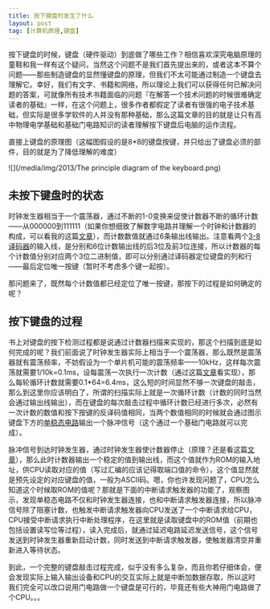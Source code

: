 ```yaml
---
title: 按下键盘时发生了什么
layout: post
tag: [计算机原理,键盘]
---
```


按下键盘的时候，键盘（硬件驱动）到底做了哪些工作？相信喜欢深究电脑原理的童鞋和我一样有这个疑问，当然这个问题不是我们首先提出来的，或者这本不算个问题——那些制造键盘的显然懂键盘的原理，但我们不太可能通过制造一个键盘去理解它。幸好，我们有文字、书籍和网络，所以理论上我们可以获得任何已解决问题的答案，可就像所有技术书籍面临的问题『在解答一个技术问题的时候很难确定读者的基础』一样，在这个问题上，很多作者都假定了读者有很强的电子技术基础，但实际是很多学软件的人并没有那种基础，那么这篇文章的目的就是让只有高中物理电学基础和基础门电路知识的读者理解按下键盘后电脑的运作流程。

直接上键盘的原理图（这幅图假设的是8*8的键盘按键，并只给出了键盘必须的部件，目的就是为了降低理解的难度）

![](/media/img/2013/The principle diagram of the keyboard.png)

## 未按下键盘时的状态

时钟发生器相当于一个震荡器，通过不断的1-0变换来促使计数器不断的循环计数——从000000到111111（如果你想细致了解数字电路并理解一个时钟和计数器的构成，可以看我的这篇[文章](http://aimager.com/2013/09/28/%E9%80%9A%E8%BF%87%E9%97%A8%E7%94%B5%E8%B7%AF%E5%AE%8C%E6%88%90%E4%B8%80%E4%B8%AA%E8%AE%A1%E6%95%B0%E5%99%A8.html)），而计数数值就通过6条输出线输出。注意看两个[3-8译码器](http://baike.baidu.com/link?url=9e3UwGlizdO-iBF-MityQzvPuVbGFJ9nQFteYRoJaKmT_6ZSpZiXotmcRfdZT07TIg87EuJWGC2dqv4cL6WiwK)的输入线，是分别和6位计数输出线的后3位及前3位连接，所以计数器的每个计数值分别对应两个3位二进制值，即可以分别通过译码器定位键盘的列和行——最后定位唯一按键（暂时不考虑多个键一起按）。

那问题来了，既然每个计数值都已经定位了唯一按键，那按下的过程是如何确定的呢？

## 按下键盘的过程

书上对键盘的按下检测过程都是说通过计数器扫描来实现的，那这个扫描到底是如何完成的呢？我们前面说了时钟发生器实际上相当于一个震荡器，那么既然是震荡器就有震荡频率，不妨假设为一个单片机可能的震荡频率——10kHz，这样每次震荡就需要1/10k=0.1ms，设每震荡一次执行一次计数（通过这篇[文章](http://aimager.com/2013/09/28/%E9%80%9A%E8%BF%87%E9%97%A8%E7%94%B5%E8%B7%AF%E5%AE%8C%E6%88%90%E4%B8%80%E4%B8%AA%E8%AE%A1%E6%95%B0%E5%99%A8.html)看实现），那么每轮循环计数就需要0.1*64=6.4ms，这么短的时间显然不够一次键盘的敲击，那么到这里你应该明白了，所谓的扫描实际上就是一次循环计数（计数的同时当然会通过输出线输出），而在键盘的每次敲击过程中循环计数已经进行多次，必然有一次计数的数值和按下按键的反译码值相同，当两个数值相同的时候就会通过图示键盘下方的[单稳态电路](http://baike.baidu.com/link?url=tdlfMfDc8a5IuleLsSmI3px682A3vQyA41Z9WkuGQFM0ktw7BveN-8diXnEO_PI4QDqUX9pUqVxtp1-KWReV5_)输出一个脉冲信号（这个通过一个基础门电路就可以完成）。

脉冲信号到达时钟发生器，通过时钟发生器使计数器停止（原理？还是看这篇[文章](http://aimager.com/2013/09/28/%E9%80%9A%E8%BF%87%E9%97%A8%E7%94%B5%E8%B7%AF%E5%AE%8C%E6%88%90%E4%B8%80%E4%B8%AA%E8%AE%A1%E6%95%B0%E5%99%A8.html)），那么此时计数器输出一个稳定的值到输出线，而这个值就作为ROM的输入地址，供CPU读取对应的值（写过汇编的应该记得取端口值的命令），这个值显然就是预先设定的对应键盘的值，一般为ASCII码。嗯，你也许发现问题了，CPU怎么知道这个时候取ROM的值呢？那就是下面的中断请求触发器的功能了，观察图示，发现单稳态电路不仅和时钟发生器连接，也和中断请求触发器连接，所以脉冲信号除了阻塞计数，也触发中断请求触发器向CPU发送了一个中断请求给CPU，CPU接受中断请求执行中断处理程序，在这里就是读取键盘中的ROM值（前期也包括设置读写位等过程），读入完成后，就通过延迟电路延迟发送信号，这个信号发送到时钟发生器重新启动计数，同时发送到中断请求触发器，使触发器清空并重新进入等待状态。

到此，一个完整的键盘敲击过程完成，似乎没有多么复杂，而且你若仔细体会，便会发现实际上输入输出设备和CPU的交互实际上就是中断加数据存取，所以这时我们完全可以改口说用门电路做一个键盘是可行的，毕竟还有些大神用门电路做了个CPU。。。
